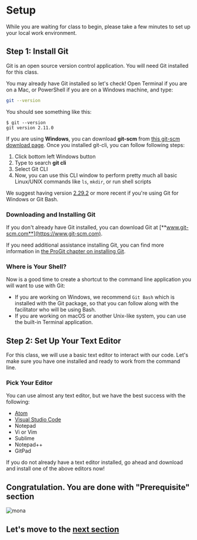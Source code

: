 # Setup

While you are waiting for class to begin, please take a few minutes to set up your local work environment.

<!-- toc -->

## Step 1: Install Git

Git is an open source version control application. You will need Git installed for this class.

You may already have Git installed so let's check! Open Terminal if you are on a Mac, or PowerShell if you are on a Windows machine, and type:

```sh
git --version
```

You should see something like this:

```shell-session
$ git --version
git version 2.11.0
```

If you are using **Windows**, you can download **git-scm** from [this git-scm download page](https://git-scm.com/downloads). Once you installed git-cli, you can follow following steps:
1. Click bottom left Windows button
2. Type to search **git cli**
3. Select Git CLI
4. Now, you can use this CLI window to perform pretty much all basic Linux/UNIX commands like `ls`, `mkdir`, or run shell scripts

We suggest having version [2.29.2](https://github.com/git-for-windows/git/releases/tag/v2.29.2.windows.2) or more recent if you're using Git for Windows or Git Bash.

### Downloading and Installing Git

If you don't already have Git installed, you can download Git at [**www.git-scm.com**](https://www.git-scm.com).

If you need additional assistance installing Git, you can find more information in [the ProGit chapter on installing Git](http://git-scm.com/book/en/v2/Getting-Started-Installing-Git).

### Where is Your Shell?

Now is a good time to create a shortcut to the command line application you will want to use with Git:

- If you are working on Windows, we recommend `Git Bash` which is installed with the Git package, so that you can follow along with the facilitator who will be using Bash.
- If you are working on macOS or another Unix-like system, you can use the built-in Terminal application.

## Step 2: Set Up Your Text Editor

For this class, we will use a basic text editor to interact with our code. Let's make sure you have one installed and ready to work from the command line.

### Pick Your Editor

You can use almost any text editor, but we have the best success with the following:

- [Atom](https://atom.io/)
- [Visual Studio Code](https://code.visualstudio.com)
- Notepad
- Vi or Vim
- Sublime
- Notepad++
- GitPad

If you do not already have a text editor installed, go ahead and download and install one of the above editors now!

## Congratulation. You are done with "Prerequisite" section

![mona](https://user-images.githubusercontent.com/5396174/187010589-a9cbdd9f-f9eb-4e3b-bac0-4abeb8714e8d.png) 

## Let's move to the [next section](2_Brushing_Up_Git_Commands.md)
